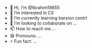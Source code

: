 - 👋 Hi, I’m @Ibrahim19855
- 👀 I’m interested in CS
- 🌱 I’m currently learning bersion contrl
- 💞️ I’m looking to collaborate on ...
- 📫 How to reach me ...
- 😄 Pronouns: ...
- ⚡ Fun fact: ...

<!---
Ibrahim19855/Ibrahim19855 is a ✨ special ✨ repository because its `README.md` (this file) appears on your GitHub profile.
You can click the Preview link to take a look at your changes.
--->
